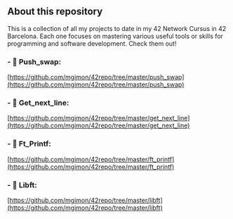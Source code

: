 ## About this repository

This is a collection of all my projects to date in my 42 Network Cursus in 42 Barcelona. Each one focuses on mastering various useful tools or skills for programming and software development. Check them out!

### - 🔹 Push_swap:
[https://github.com/mgimon/42repo/tree/master/push_swap](https://github.com/mgimon/42repo/tree/master/push_swap)

### - 🔹 Get_next_line:
[https://github.com/mgimon/42repo/tree/master/get_next_line](https://github.com/mgimon/42repo/tree/master/get_next_line)

### - 🔹 Ft_Printf:
[https://github.com/mgimon/42repo/tree/master/ft_printf](https://github.com/mgimon/42repo/tree/master/ft_printf)

### - 🔹 Libft:
[https://github.com/mgimon/42repo/tree/master/libft](https://github.com/mgimon/42repo/tree/master/libft)
